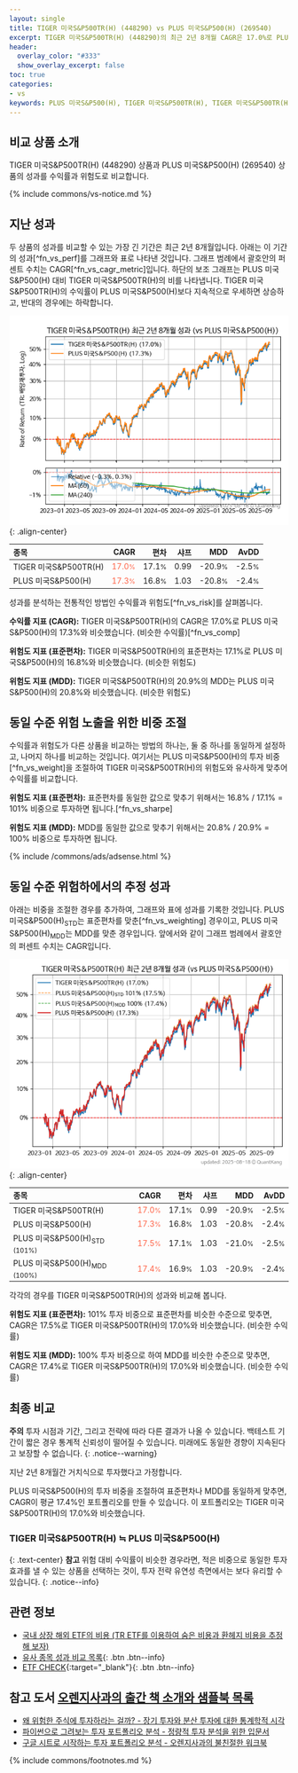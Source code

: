 ```yaml
---
layout: single
title: TIGER 미국S&P500TR(H) (448290) vs PLUS 미국S&P500(H) (269540)
excerpt: TIGER 미국S&P500TR(H) (448290)의 최근 2년 8개월 CAGR은 17.0%로 PLUS 미국S&P500(H) (269540)의 17.3%와 비슷했습니다.
header:
  overlay_color: "#333"
  show_overlay_excerpt: false
toc: true
categories:
- vs
keywords: PLUS 미국S&P500(H), TIGER 미국S&P500TR(H), TIGER 미국S&P500TR(H) PLUS 미국S&P500(H) 비교, 448290, 269540, 448290 448290 비교
---
```


## 비교 상품 소개


TIGER 미국S&P500TR(H) (448290) 상품과 PLUS 미국S&P500(H) (269540) 상품의 성과를 수익률과 위험도로 비교합니다.





{% include commons/vs-notice.md %}

## 지난 성과

두 상품의 성과를 비교할 수 있는 가장 긴 기간은 최근 2년 8개월입니다. 아래는 이 기간의 성과[^fn_vs_perf]를 그래프와 표로 나타낸 것입니다.
그래프 범례에서 괄호안의 퍼센트 수치는 CAGR[^fn_vs_cagr_metric]입니다.
하단의 보조 그래프는 PLUS 미국S&P500(H) 대비 TIGER 미국S&P500TR(H)의 비를 나타냅니다.
TIGER 미국S&P500TR(H)의 수익률이 PLUS 미국S&P500(H)보다 지속적으로 우세하면 상승하고, 반대의 경우에는 하락합니다.

![TIGER 미국S&P500TR(H)](/vs/images/448290-vs-269540_dual.png){: .align-center}

| **종목** | **CAGR** | **편차** | **샤프** | **MDD** | **AvDD** |
| :------------ | ------: | -----------: | -------: | ------: | -------: |
| TIGER 미국S&P500TR(H) | <span style="color: tomato">17.0<small>%</small></span> | 17.1<small>%</small> | 0.99 | -20.9<small>%</small> | -2.5<small>%</small> |
| PLUS 미국S&P500(H) | <span style="color: tomato">17.3<small>%</small></span> | 16.8<small>%</small> | 1.03 | -20.8<small>%</small> | -2.4<small>%</small> |

<!-- more -->


성과를 분석하는 전통적인 방법인 수익률과 위험도[^fn_vs_risk]를 살펴봅니다.

**수익률 지표 (CAGR):** TIGER 미국S&P500TR(H)의 CAGR은 17.0%로 PLUS 미국S&P500(H)의 17.3%와 비슷했습니다. (비슷한 수익률)[^fn_vs_comp]

**위험도 지표 (표준편차):** TIGER 미국S&P500TR(H)의 표준편차는 17.1%로 PLUS 미국S&P500(H)의 16.8%와 비슷했습니다. (비슷한 위험도)

**위험도 지표 (MDD):** TIGER 미국S&P500TR(H)의 20.9%의 MDD는 PLUS 미국S&P500(H)의 20.8%와 비슷했습니다. (비슷한 위험도)



## 동일 수준 위험 노출을 위한 비중 조절

수익률과 위험도가 다른 상품을 비교하는 방법의 하나는, 둘 중 하나를 동일하게 설정하고, 나머지 하나를 비교하는 것입니다.
여기서는 PLUS 미국S&P500(H)의 투자 비중[^fn_vs_weight]을 조절하여 TIGER 미국S&P500TR(H)의 위험도와 유사하게 맞추어 수익률를 비교합니다.

**위험도 지표 (표준편차):** 표준편차를 동일한 값으로 맞추기 위해서는 16.8% / 17.1% = 101% 비중으로 투자하면 됩니다.[^fn_vs_sharpe]

**위험도 지표 (MDD):** MDD를 동일한 값으로 맞추기 위해서는 20.8% / 20.9% = 100% 비중으로 투자하면 됩니다.


{% include /commons/ads/adsense.html %}



## 동일 수준 위험하에서의 추정 성과

아래는 비중을 조절한 경우를 추가하여, 그래프와 표에 성과를 기록한 것입니다.
PLUS 미국S&P500(H)<sub>STD</sub>는 표준편차를 맞춘[^fn_vs_weighting] 경우이고, PLUS 미국S&P500(H)<sub>MDD</sub>는 MDD를 맞춘 경우입니다.
앞에서와 같이 그래프 범례에서 괄호안의 퍼센트 수치는 CAGR입니다.


![TIGER 미국S&P500TR(H)](/vs/images/448290-vs-269540.png){: .align-center}



| **종목** | **CAGR** | **편차** | **샤프** | **MDD** | **AvDD** |
| :------------ | ------: | -----------: | -------: | ------: | -------: |
| TIGER 미국S&P500TR(H) | <span style="color: tomato">17.0<small>%</small></span> | 17.1<small>%</small> | 0.99 | -20.9<small>%</small> | -2.5<small>%</small> |
| PLUS 미국S&P500(H) | <span style="color: tomato">17.3<small>%</small></span> | 16.8<small>%</small> | 1.03 | -20.8<small>%</small> | -2.4<small>%</small> |
| PLUS 미국S&P500(H)<sub>STD</sub> <small>(101%)</small> | <span style="color: tomato">17.5<small>%</small></span> | 17.1<small>%</small> | 1.03 | -21.0<small>%</small> | -2.5<small>%</small> |
| PLUS 미국S&P500(H)<sub>MDD</sub> <small>(100%)</small> | <span style="color: tomato">17.4<small>%</small></span> | 16.9<small>%</small> | 1.03 | -20.9<small>%</small> | -2.4<small>%</small> |



각각의 경우를 TIGER 미국S&P500TR(H)의 성과와 비교해 봅니다.

**위험도 지표 (표준편차):** 101% 투자 비중으로 표준편차를 비슷한 수준으로 맞추면, CAGR은 17.5%로 TIGER 미국S&P500TR(H)의 17.0%와 비슷했습니다. (비슷한 수익률)

**위험도 지표 (MDD):** 100% 투자 비중으로 하여 MDD를 비슷한 수준으로 맞추면, CAGR은 17.4%로 TIGER 미국S&P500TR(H)의 17.0%와 비슷했습니다. (비슷한 수익률)




## 최종 비교

**주의** 투자 시점과 기간, 그리고 전략에 따라 다른 결과가 나올 수 있습니다. 백테스트 기간이 짧은 경우 통계적 신뢰성이 떨어질 수 있습니다. 미래에도 동일한 경향이 지속된다고 보장할 수 없습니다.
{: .notice--warning}

지난 2년 8개월간 거치식으로 투자했다고 가정합니다.

PLUS 미국S&P500(H)의 투자 비중을 조절하여 표준편차나 MDD를 동일하게 맞추면, CAGR이 평균 17.4%인 포트폴리오를 만들 수 있습니다.
이 포트폴리오는 TIGER 미국S&P500TR(H)의 17.0%와 비슷했습니다.

### TIGER 미국S&P500TR(H) ≒ PLUS 미국S&P500(H)
{: .text-center}
**참고** 위험 대비 수익률이 비슷한 경우라면, 적은 비중으로 동일한 투자 효과를 낼 수 있는 상품을 선택하는 것이, 투자 전략 유연성 측면에서는 보다 유리할 수 있습니다.
{: .notice--info}


## 관련 정보

- [국내 상장 해외 ETF의 비용 (TR ETF를 이용하여 숨은 비용과 환헤지 비용을 추정해 보자)](https://kongdori.tistory.com/270)
- [유사 종목 성과 비교 목록](/vs/){: .btn .btn--info}
- [ETF CHECK](https://www.etfcheck.co.kr/mobile/etpitem/269540/compare?compCode%5B%5D=448290){:target="_blank"}{: .btn .btn--info}


## 참고 도서 [오렌지사과의 출간 책 소개와 샘플북 목록](https://kongdori.tistory.com/691)

- [왜 위험한 주식에 투자하라는 걸까? - 장기 투자와 분산 투자에 대한 통계학적 시각](https://kongdori.tistory.com/421)
- [파이썬으로 그려보는 투자 포트폴리오 분석  - 정량적 투자 분석을 위한 입문서](https://kongdori.tistory.com/643)
- [구글 시트로 시작하는 투자 포트폴리오 분석 - 오렌지사과의 불친절한 워크북](https://kongdori.tistory.com/449)

{% include commons/footnotes.md %}